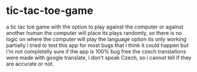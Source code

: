 # tic-tac-toe-game
a tic tac toe game with the option to play against the computer or against another human
the computer will place its plays randomly, so there is no logic on where the computer will play
the language option its only working partially
i tried to test this app for most bugs that i think it could happen but i'm not completelly sure if the app is 100% bug free
the czech translations were made with google translate, i don't speak Czech, so i cannot tell if they are accurate or not.

